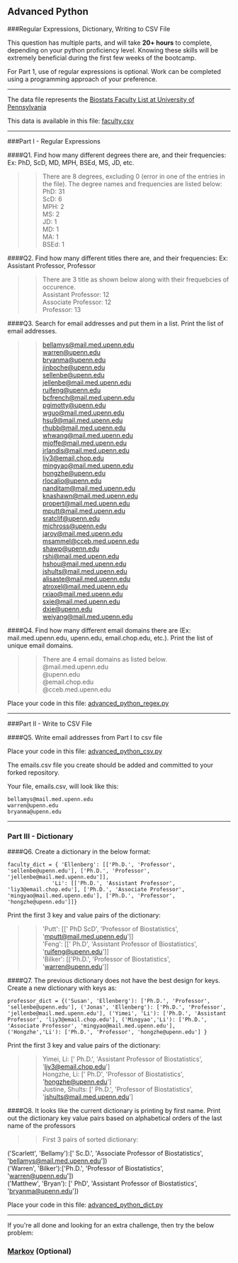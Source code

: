 ## Advanced Python    

###Regular Expressions, Dictionary, Writing to CSV File  

This question has multiple parts, and will take **20+ hours** to complete, depending on your python proficiency level.  Knowing these skills will be extremely beneficial during the first few weeks of the bootcamp.

For Part 1, use of regular expressions is optional.  Work can be completed using a programming approach of your preference. 

---

The data file represents the [Biostats Faculty List at University of Pennsylvania](http://www.med.upenn.edu/cceb/biostat/faculty.shtml)

This data is available in this file:  [faculty.csv](python/faculty.csv)

--- 

###Part I - Regular Expressions  


####Q1. Find how many different degrees there are, and their frequencies: Ex:  PhD, ScD, MD, MPH, BSEd, MS, JD, etc.

>> There are 8 degrees, excluding 0 (error in one of the entries in the file). The degree names and frequencies are listed below:  
PhD: 31  
ScD: 6  
MPH: 2  
MS: 2  
JD: 1  
MD: 1  
MA: 1  
BSEd: 1  
    


####Q2. Find how many different titles there are, and their frequencies:  Ex:  Assistant Professor, Professor

>> There are 3 title as shown below along with their frequebcies of occurence.  
Assistant Professor: 12  
Associate Professor: 12  
Professor: 13  


####Q3. Search for email addresses and put them in a list.  Print the list of email addresses.

>> bellamys@mail.med.upenn.edu  
warren@upenn.edu  
bryanma@upenn.edu  
jinboche@upenn.edu  
sellenbe@upenn.edu  
jellenbe@mail.med.upenn.edu  
ruifeng@upenn.edu  
bcfrench@mail.med.upenn.edu  
pgimotty@upenn.edu  
wguo@mail.med.upenn.edu  
hsu9@mail.med.upenn.edu  
rhubb@mail.med.upenn.edu  
whwang@mail.med.upenn.edu  
mjoffe@mail.med.upenn.edu  
jrlandis@mail.med.upenn.edu  
liy3@email.chop.edu  
mingyao@mail.med.upenn.edu  
hongzhe@upenn.edu  
rlocalio@upenn.edu  
nanditam@mail.med.upenn.edu  
knashawn@mail.med.upenn.edu  
propert@mail.med.upenn.edu  
mputt@mail.med.upenn.edu  
sratclif@upenn.edu  
michross@upenn.edu  
jaroy@mail.med.upenn.edu  
msammel@cceb.med.upenn.edu  
shawp@upenn.edu  
rshi@mail.med.upenn.edu  
hshou@mail.med.upenn.edu  
jshults@mail.med.upenn.edu  
alisaste@mail.med.upenn.edu  
atroxel@mail.med.upenn.edu  
rxiao@mail.med.upenn.edu  
sxie@mail.med.upenn.edu  
dxie@upenn.edu  
weiyang@mail.med.upenn.edu  


####Q4. Find how many different email domains there are (Ex:  mail.med.upenn.edu, upenn.edu, email.chop.edu, etc.).  Print the list of unique email domains.

>> There are 4 email domains as listed below.  
@mail.med.upenn.edu  
@upenn.edu  
@email.chop.edu  
@cceb.med.upenn.edu  


Place your code in this file: [advanced_python_regex.py](python/advanced_python_regex.py)

---

###Part II - Write to CSV File

####Q5.  Write email addresses from Part I to csv file

Place your code in this file: [advanced_python_csv.py](python/advanced_python_csv.py)

The emails.csv file you create should be added and committed to your forked repository.

Your file, emails.csv, will look like this:
```
bellamys@mail.med.upenn.edu
warren@upenn.edu
bryanma@upenn.edu
```

---

### Part III - Dictionary

####Q6.  Create a dictionary in the below format:
```
faculty_dict = { 'Ellenberg': [['Ph.D.', 'Professor', 'sellenbe@upenn.edu'], ['Ph.D.', 'Professor', 'jellenbe@mail.med.upenn.edu']],
              'Li': [['Ph.D.', 'Assistant Professor', 'liy3@email.chop.edu'], ['Ph.D.', 'Associate Professor', 'mingyao@mail.med.upenn.edu'], ['Ph.D.', 'Professor', 'hongzhe@upenn.edu']]}
```
Print the first 3 key and value pairs of the dictionary:

>> 'Putt': [[' PhD ScD', 'Professor of Biostatistics', 'mputt@mail.med.upenn.edu']]  
'Feng': [[' Ph.D', 'Assistant Professor of Biostatistics', 'ruifeng@upenn.edu']]  
'Bilker': [['Ph.D.', 'Professor of Biostatistics', 'warren@upenn.edu']]  


####Q7.  The previous dictionary does not have the best design for keys.  Create a new dictionary with keys as:

```
professor_dict = {('Susan', 'Ellenberg'): ['Ph.D.', 'Professor', 'sellenbe@upenn.edu'], ('Jonas', 'Ellenberg'): ['Ph.D.', 'Professor', 'jellenbe@mail.med.upenn.edu'], ('Yimei', 'Li'): ['Ph.D.', 'Assistant Professor', 'liy3@email.chop.edu'], ('Mingyao','Li'): ['Ph.D.', 'Associate Professor', 'mingyao@mail.med.upenn.edu'], ('Hongzhe','Li'): ['Ph.D.', 'Professor', 'hongzhe@upenn.edu'] }
```
Print the first 3 key and value pairs of the dictionary:  

>> Yimei, Li: [' Ph.D.', 'Assistant Professor of Biostatistics', 'liy3@email.chop.edu']   
Hongzhe, Li: [' Ph.D', 'Professor of Biostatistics', 'hongzhe@upenn.edu']  
Justine, Shults: [' Ph.D.', 'Professor of Biostatistics', 'jshults@mail.med.upenn.edu']  


####Q8.  It looks like the current dictionary is printing by first name.  Print out the dictionary key value pairs based on alphabetical orders of the last name of the professors

>> First 3 pairs of sorted dictionary:  

('Scarlett', 'Bellamy'):[' Sc.D.', 'Associate Professor of Biostatistics', 'bellamys@mail.med.upenn.edu'])  
('Warren', 'Bilker'):['Ph.D.', 'Professor of Biostatistics', 'warren@upenn.edu'])  
('Matthew', 'Bryan'): [' PhD', 'Assistant Professor of Biostatistics', 'bryanma@upenn.edu'])

Place your code in this file: [advanced_python_dict.py](python/advanced_python_dict.py)

--- 

If you're all done and looking for an extra challenge, then try the below problem:  

### [Markov](python/markov.py) (Optional)


